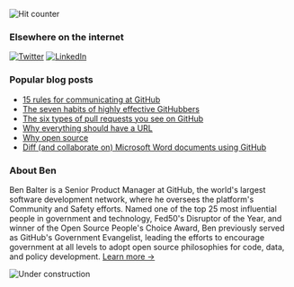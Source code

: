 ![Hit counter](http://hits.dwyl.com/benbalter/benbalter/benbalter.svg)

### Elsewhere on the internet

[![Twitter](https://user-images.githubusercontent.com/282759/84680160-40c90c80-af00-11ea-8390-bb86858c5fa5.png)](https://twitter.com/benbalter) 
[![LinkedIn](https://user-images.githubusercontent.com/282759/84680162-4161a300-af00-11ea-912c-8f32e5cc1676.png)](https://linkedin.com/in/benbalter)

### Popular blog posts

* [15 rules for communicating at GitHub](https://ben.balter.com/2014/11/06/rules-of-communicating-at-github/)
* [The seven habits of highly effective GitHubbers](https://ben.balter.com/2016/09/13/seven-habits-of-highly-effective-githubbers/)
* [The six types of pull requests you see on GitHub](https://ben.balter.com/2015/12/08/types-of-pull-requests/)
* [Why everything should have a URL](https://ben.balter.com/2015/11/12/why-urls/)
* [Why open source](https://ben.balter.com/2015/11/23/why-open-source/)
* [Diff (and collaborate on) Microsoft Word documents using GitHub](https://ben.balter.com/2015/02/06/word-diff/)

### About Ben

Ben Balter is a Senior Product Manager at GitHub, the world's largest software development network, where he oversees the platform's Community and Safety efforts. Named one of the top 25 most influential people in government and technology, Fed50's Disruptor of the Year, and winner of the Open Source People's Choice Award, Ben previously served as GitHub's Government Evangelist, leading the efforts to encourage government at all levels to adopt open source philosophies for code, data, and policy development. [Learn more →](https://ben.balter.com/about/)

![Under construction](https://user-images.githubusercontent.com/282759/84681715-8c7cb580-af02-11ea-85a4-05d069c72121.gif)
